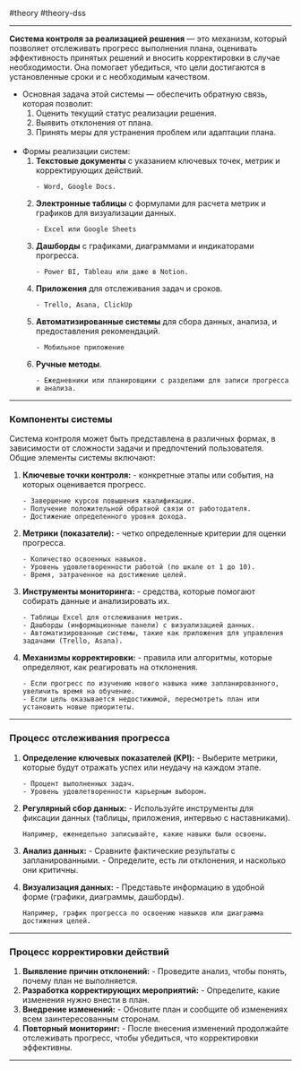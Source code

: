 #theory #theory-dss
 
---
**Система контроля за реализацией решения** — это механизм, который позволяет отслеживать прогресс выполнения плана, оценивать эффективность принятых решений и вносить корректировки в случае необходимости. Она помогает убедиться, что цели достигаются в установленные сроки и с необходимым качеством.

- Основная задача этой системы — обеспечить обратную связь, которая позволит:
	1. Оценить текущий статус реализации решения.
	2. Выявить отклонения от плана.
	3. Принять меры для устранения проблем или адаптации плана.
	<br>
- Формы реализации систем:
	1. **Текстовые документы** с указанием ключевых точек, метрик и корректирующих действий.
		```
		- Word, Google Docs.
		```
	2. **Электронные таблицы** с формулами для расчета метрик и графиков для визуализации данных.
		```
		- Excel или Google Sheets 
		```
	3. **Дашборды** с графиками, диаграммами и индикаторами прогресса.
		```
		- Power BI, Tableau или даже в Notion.
		```
	4. **Приложения** для отслеживания задач и сроков.
		```
		- Trello, Asana, ClickUp
		```
	5. **Автоматизированные системы** для сбора данных, анализа, и предоставления рекомендаций.
		```
		- Мобильное приложение
		```
	6. **Ручные методы**.
		```
		- Ежедневники или планировщики с разделами для записи прогресса и анализа.
		```


---

### **Компоненты системы**
Система контроля может быть представлена в различных формах, в зависимости от сложности задачи и предпочтений пользователя. 
Общие элементы системы включают:

1. **Ключевые точки контроля:** - конкретные этапы или события, на которых оценивается прогресс.
	```
	- Завершение курсов повышения квалификации.
	- Получение положительной обратной связи от работодателя.
	- Достижение определенного уровня дохода.
	```

2. **Метрики (показатели):** - четко определенные критерии для оценки прогресса.
	```
	- Количество освоенных навыков.
	- Уровень удовлетворенности работой (по шкале от 1 до 10).
	- Время, затраченное на достижение целей.
	```

3. **Инструменты мониторинга:** - средства, которые помогают собирать данные и анализировать их.
	```
	- Таблицы Excel для отслеживания метрик.
	- Дашборды (информационные панели) с визуализацией данных.
	- Автоматизированные системы, такие как приложения для управления задачами (Trello, Asana).
	```

4. **Механизмы корректировки:** - правила или алгоритмы, которые определяют, как реагировать на отклонения.
	```
	- Если прогресс по изучению нового навыка ниже запланированного, увеличить время на обучение.
	- Если цель оказывается недостижимой, пересмотреть план или установить новые приоритеты.
	```


---
### **Процесс отслеживания прогресса**

1. **Определение ключевых показателей (KPI):**
	   - Выберите метрики, которые будут отражать успех или неудачу на каждом этапе.
	```
	- Процент выполненных задач.
	- Уровень удовлетворенности карьерным выбором.
	```

2. **Регулярный сбор данных:**
	   - Используйте инструменты для фиксации данных (таблицы, приложения, интервью с наставниками).
	```
	Например, еженедельно записывайте, какие навыки были освоены.
	```

3. **Анализ данных:**
	   - Сравните фактические результаты с запланированными.
	   - Определите, есть ли отклонения, и насколько они критичны.

4. **Визуализация данных:**
	   - Представьте информацию в удобной форме (графики, диаграммы, дашборды).
	```
	Например, график прогресса по освоению навыков или диаграмма достижения целей.
	```

---
### **Процесс корректировки действий**

1. **Выявление причин отклонений:**
	   - Проведите анализ, чтобы понять, почему план не выполняется.
2. **Разработка корректирующих мероприятий:**
	   - Определите, какие изменения нужно внести в план.
3. **Внедрение изменений:**
	   - Обновите план и сообщите об изменениях всем заинтересованным сторонам.
4. **Повторный мониторинг:**
	   - После внесения изменений продолжайте отслеживать прогресс, чтобы убедиться, что корректировки эффективны.

---